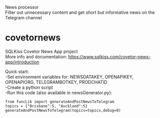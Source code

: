 News processor  
Filter out unnecessary content and get short but informative news on the Telegram channel  
  
# covetornews
SQLKiss Covetor News App project  
More info and documentation: https://www.sqlkiss.com/covetor-news-app/introduction  
  
Quick start:  
-Set environment variables for: NEWSDATAKEY, OPENAPIKEY, OPENAPIORG, TELEGRAMBOTKEY, PRODCHATID  
-Create a python script  
-Run this code (also available in newsGenerator.py):    
```  
from funcLib import generateAndPostNewsToTelegram  
topics = {"Brisbane":5, "Auckland":5}  
generateAndPostNewsToTelegram(topics=topics,debug=0)  
``` 
